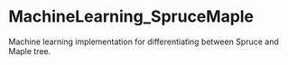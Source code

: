 # MachineLearning_SpruceMaple
Machine learning implementation for differentiating between Spruce and Maple tree.
